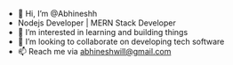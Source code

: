 - 👋 Hi, I’m @Abhineshh
- Nodejs Developer | MERN Stack Developer
- 👀 I’m interested in learning and building things
- 💞️ I’m looking to collaborate on developing tech software
- 📫 Reach me via abhineshwill@gmail.com

<!---
Abhineshh/Abhineshh is a ✨ special ✨ repository because its `README.md` (this file) appears on your GitHub profile.
You can click the Preview link to take a look at your changes.
--->
